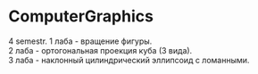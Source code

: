 # ComputerGraphics
4 semestr. 
1 лаба - вращение фигуры.  
2 лаба - ортогональная проекция куба (3 вида).   
3 лаба - наклонный цилиндрический эллипсоид с ломанными.  
